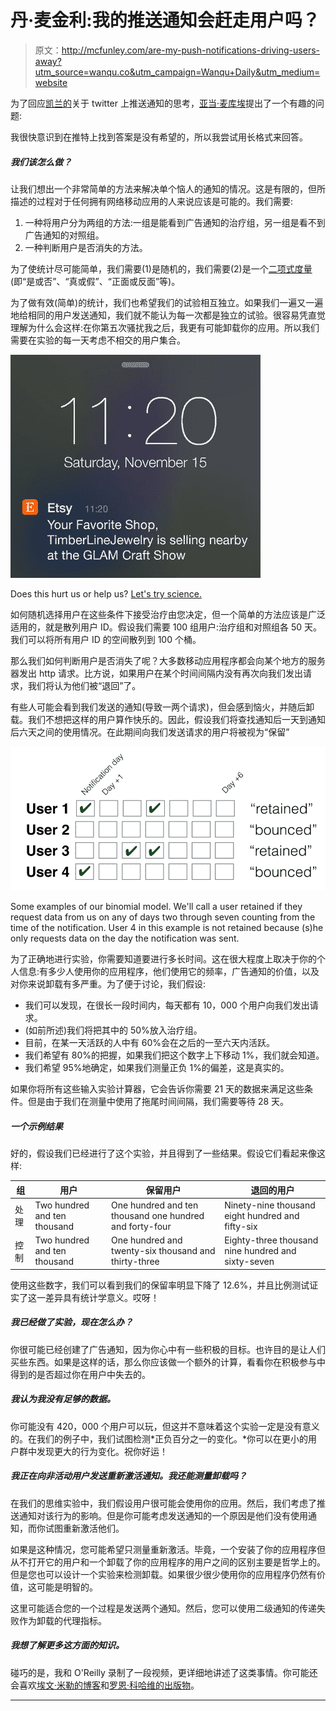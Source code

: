 # 丹·麦金利:我的推送通知会赶走用户吗？

> 原文：<http://mcfunley.com/are-my-push-notifications-driving-users-away?utm_source=wanqu.co&utm_campaign=Wanqu+Daily&utm_medium=website>

<main>

为了回应[凯兰的](https://twitter.com/kellan)关于 twitter 上推送通知的思考，[亚当·麦库埃](http://twitter.com/mccue)提出了一个有趣的问题:

我很快意识到在推特上找到答案是没有希望的，所以我尝试用长格式来回答。

##### 我们该怎么做？

让我们想出一个非常简单的方法来解决单个恼人的通知的情况。这是有限的，但所描述的过程对于任何拥有网络移动应用的人来说应该是可能的。我们需要:

1.  一种将用户分为两组的方法:一组是能看到广告通知的治疗组，另一组是看不到广告通知的对照组。
2.  一种判断用户是否消失的方法。

为了使统计尽可能简单，我们需要(1)是随机的，我们需要(2)是一个[二项式度量](http://homepages.wmich.edu/~bwagner/StatReview/Binomial/binomial%20probabilities.htm)(即“是或否”、“真或假”、“正面或反面”等)。

为了做有效(简单)的统计，我们也希望我们的试验相互独立。如果我们一遍又一遍地给相同的用户发送通知，我们就不能认为每一次都是独立的试验。很容易凭直觉理解为什么会这样:在你第五次骚扰我之后，我更有可能卸载你的应用。所以我们需要在实验的每一天考虑不相交的用户集合。

![](img/80420f0ca501713564d2d4362e93e270.png)

Does this hurt us or help us? [Let's try science.](http://store-xkcd-com.myshopify.com/products/try-science)



如何随机选择用户在这些条件下接受治疗由您决定，但一个简单的方法应该是广泛适用的，就是散列用户 ID。假设我们需要 100 组用户:治疗组和对照组各 50 天。我们可以将所有用户 ID 的空间散列到 100 个桶。

那么我们如何判断用户是否消失了呢？大多数移动应用程序都会向某个地方的服务器发出 http 请求。比方说，如果用户在某个时间间隔内没有再次向我们发出请求，我们将认为他们被“退回”了。

有些人可能会看到我们发送的通知(导致一两个请求)，但会感到恼火，并随后卸载。我们不想把这样的用户算作快乐的。因此，假设我们将查找通知后一天到通知后六天之间的使用情况。在此期间向我们发送请求的用户将被视为“保留”

![](img/14f771f985b270473aec0415a7943e4b.png)

Some examples of our binomial model. We'll call a user retained if they request data from us on any of days two through seven counting from the time of the notification. User 4 in this example is not retained because (s)he only requests data on the day the notification was sent.



为了正确地进行实验，你需要知道要进行多长时间。这在很大程度上取决于你的个人信息:有多少人使用你的应用程序，他们使用它的频率，广告通知的价值，以及对你来说卸载有多严重。为了便于讨论，我们假设:

*   我们可以发现，在很长一段时间内，每天都有 10，000 个用户向我们发出请求。
*   (如前所述)我们将把其中的 50%放入治疗组。
*   目前，在某一天活跃的人中有 60%会在之后的一至六天内活跃。
*   我们希望有 80%的把握，如果我们把这个数字上下移动 1%，我们就会知道。
*   我们希望 95%地确定，如果我们测量正负 1%的偏差，这是真实的。

如果你将所有这些输入实验计算器，它会告诉你需要 21 天的数据来满足这些条件。但是由于我们在测量中使用了拖尾时间间隔，我们需要等待 28 天。

##### 一个示例结果

好的，假设我们已经进行了这个实验，并且得到了一些结果。假设它们看起来像这样:

| 组 | 用户 | 保留用户 | 退回的用户 |
| --- | --- | --- | --- |
| 处理 | Two hundred and ten thousand | One hundred and ten thousand one hundred and forty-four | Ninety-nine thousand eight hundred and fifty-six |
| 控制 | Two hundred and ten thousand | One hundred and twenty-six thousand and thirty-three | Eighty-three thousand nine hundred and sixty-seven |

使用这些数字，我们可以看到我们的保留率明显下降了 12.6%，并且比例测试证实了这一差异具有统计学意义。哎呀！

##### 我已经做了实验，现在怎么办？

你很可能已经创建了广告通知，因为你心中有一些积极的目标。也许目的是让人们买些东西。如果是这样的话，那么你应该做一个额外的计算，看看你在积极参与中得到的是否超过你在用户中失去的。

##### 我认为我没有足够的数据。

你可能没有 420，000 个用户可以玩，但这并不意味着这个实验一定是没有意义的。在我们的例子中，我们试图检测*正负百分之一的变化。*你可以在更小的用户群中发现更大的行为变化。祝你好运！

##### 我正在向非活动用户发送重新激活通知。我还能测量卸载吗？

在我们的思维实验中，我们假设用户很可能会使用你的应用。然后，我们考虑了推送通知对该行为的影响。但是你可能考虑发送通知的一个原因是他们没有使用通知，而你试图重新激活他们。

如果是这种情况，您可能希望只测量重新激活。毕竟，一个安装了你的应用程序但从不打开它的用户和一个卸载了你的应用程序的用户之间的区别主要是哲学上的。但是您也可以设计一个实验来检测卸载。如果很少很少使用你的应用程序仍然有价值，这可能是明智的。

这里可能适合您的一个过程是发送两个通知。然后，您可以使用二级通知的传递失败作为卸载的代理指标。

##### 我想了解更多这方面的知识。

碰巧的是，我和 O'Reilly 录制了一段视频，更详细地讲述了这类事情。你可能还会喜欢[埃文·米勒的博客](http://www.evanmiller.org/)和[罗恩·科哈维的出版物](http://ai.stanford.edu/~ronnyk/ronnyk-bib.html)。

* * *

</main>